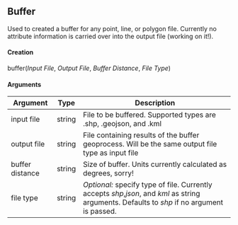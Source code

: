 ## Buffer

Used to created a buffer for any point, line, or polygon file. Currently no attribute information is carried over into the output file (working on it!).

#### Creation
buffer(*Input File*, *Output File*, *Buffer Distance*, *File Type*)

#### Arguments

Argument | Type | Description
--- | --- | ---
input file | string | File to be buffered. Supported types are .shp, .geojson, and .kml
output file | string | File containing results of the buffer geoprocess. Will be the same output file type as input file
buffer distance | string | Size of buffer. Units currently calculated as degrees, sorry!
file type | string | *Optional:* specify type of file. Currently accepts *shp*,*json*, and *kml* as string arguments. Defaults to *shp* if no argument is passed. 